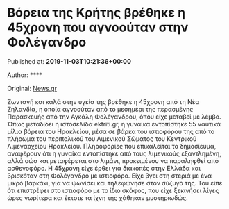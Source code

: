 
# Βόρεια της Κρήτης βρέθηκε η 45χρονη που αγνοούταν στην Φολέγανδρο

Published at: **2019-11-03T10:21:36+00:00**

Author: ****

Original: [News.gr](https://www.news.gr/ellada/article/2017352/voria-tis-kritis-vrethike-i-45chroni-pou-agnooutan-stin-folegandro.html)

Ζωντανή και καλά στην υγεία της βρέθηκε η 45χρονη από τη Νέα Ζηλανδία, η οποία αγνοούταν από το μεσημέρι της περασμένης Παρασκευής από την Αγκάλη Φολέγανδρου, όπου είχε μεταβεί με λέμβο.
Όπως μεταδίδει η ιστοσελίδα ektriti.gr, η γυναίκα εντοπίστηκε 55 ναυτικά μίλια βόρεια του Ηρακλείου, μέσα σε βάρκα του ιστιοφόρου της από το πλήρωμα του περιπολικού του Λιμενικού Σώματος του Κεντρικού Λιμεναρχείου Ηρακλείου. Πληροφορίες που επικαλείται το δημοσίευμα, αναφέρουν ότι η γυναίκα εντοπίστηκε από τους λιμενικούς εξαντλημένη, αλλά σώα και μεταφέρεται στο λιμάνι, προκειμένου να παραληφθεί από ασθενοφόρο.
Η 45χρονη είχε έρθει για διακοπές στην Ελλάδα και βρισκόταν στη Φολέγανδρο με ιστιοφόρο. Είχε βγει στη στεριά με ένα μικρό βαρκάκι, για να ψωνίσει και τηλεφώνησε στον σύζυγό της. Του είπε ότι επιστρέφει στο ιστιοφόρο με το ίδιο σκάφος, που είχε ξεκινήσει λίγες ώρες νωρίτερα και έκτοτε τα ίχνη της χάθηκαν μυστηριωδώς.
